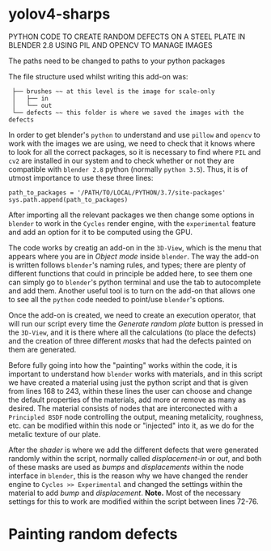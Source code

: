 # yolov4-sharps

PYTHON CODE TO CREATE RANDOM DEFECTS ON A STEEL PLATE IN BLENDER 2.8 USING PIL AND OPENCV TO MANAGE IMAGES

The paths need to be changed to paths to your python packages

The file structure used whilst writing this add-on was:

```steel-blender 
 ├── brushes ~~ at this level is the image for scale-only
 │   ├── in
 │   └── out
 └── defects ~~ this folder is where we saved the images with the defects
 ```

In order to get blender's ```python``` to understand and use ```pillow``` and ```opencv``` to work with the images we are using, we need to check that it knows where to look for all the correct packages, so it is necessary to find where ```PIL``` and ```cv2``` are installed in our system and to check whether or not they are compatible with ```blender 2.8``` python (normally ```python 3.5```). Thus, it is of utmost importance to use these three lines:

```import sys
path_to_packages = '/PATH/TO/LOCAL/PYTHON/3.7/site-packages'
sys.path.append(path_to_packages)
```
After importing all the relevant packages we then change some options in ```blender``` to work in the ```Cycles``` render engine, with the ```experimental``` feature and add an option for it to be computed using the GPU.

The code works by creatig an add-on in the ```3D-View```, which is the menu that appears where you are in _Object mode_ inside ```blender```. The way the add-on is written follows ```blender```'s naming rules, and types; there are plenty of different functions that could in principle be added here, to see them one can simply go to ```blender```'s python terminal and use the tab to autocomplete and add them. Another useful tool is to turn on the add-on that allows one to see all the ```python``` code needed to point/use ```blender```'s options.

Once the add-on is created, we need to create an execution operator, that will run our script every time the _Generate random plate_ button is pressed in the ```3D-View```, and it is there where all the calculations (to place the defects) and the creation of three different _masks_ that had the defects painted on them are generated.

Before fully going into how the "painting" works within the code, it is important to understand how ```blender``` works with materials, and in this script we have created a material using just the python script and that is given from lines 168 to 243, within these lines the user can choose and change the default properties of the materials, add more or remove as many as desired. The material consists of nodes that are interconected with a ```Principled BSDF``` node controlling the output, meaning metalicity, roughness, etc. can be modified within this node or "injected" into it, as we do for the metalic texture of our plate.

After the _shader_ is where we add the different defects that were generated randomly within the script, normally called _displacement-in_ or _out_, and both of these masks are used as _bumps_ and _displacements_ within the node interface in ```blender```, this is the reason why we have changed the render engine to ```Cycles >> Experimental``` and changed the settings within the material to add _bump_ and _displacement_. **Note.** Most of the necessary settings for this to work are modified within the script between lines 72-76.

# Painting random defects
